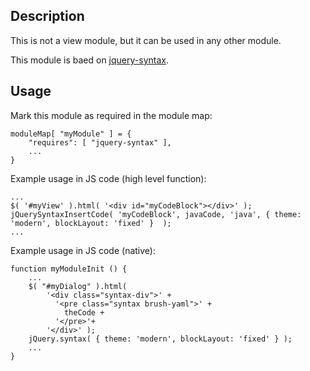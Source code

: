 ## Description
This is not a view module, but it can be used in any other module.

This module is baed on [jquery-syntax](https://github.com/ioquatix/jquery-syntax).

## Usage
Mark this module as required in the module map:

	moduleMap[ "myModule" ] = {
		"requires": [ "jquery-syntax" ],
		...
	}

Example usage in JS code (high level function):

	...
 	$( '#myView' ).html( '<div id="myCodeBlock"></div>' );
 	jQuerySyntaxInsertCode( 'myCodeBlock', javaCode, 'java', { theme: 'modern', blockLayout: 'fixed' }  );
	...

Example usage in JS code (native):

	function myModuleInit () {
		...
	    $( "#myDialog" ).html( 
	    	'<div class="syntax-div">' +
	    	  '<pre class="syntax brush-yaml">' +
	    	    theCode +
	    	  '</pre>'+
	    	'</div>' );
		jQuery.syntax( { theme: 'modern', blockLayout: 'fixed' } );
		...
	}